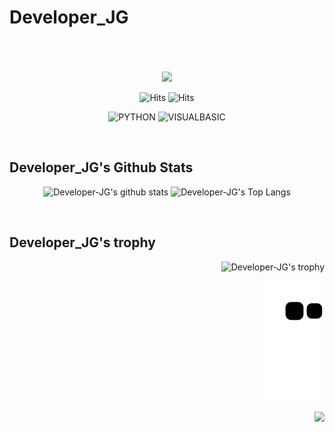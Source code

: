 # Developer_JG

<br/>
<br/>
<br/>

<div align="center">
    
<img src="https://ww.namu.la/s/2839501fbc5176e912d85abbbd8871c26b55957cf17662e6fda9c28a389cd3fd89177b044cbeaa164624867d9b4b32dcbbbe6a00619b8b41cc250bf807cc443887a0046ea38a2bf58ad08685d53cb5cd995329a1c33275e65213846527721d85">
    
![Hits](https://hits.seeyoufarm.com/api/count/incr/badge.svg?url=https%3A%2F%2Fgithub.com%2FDeveloper-JG)
![Hits](https://img.shields.io/github/followers/Developer-JG?label=Follow)
    
![PYTHON](https://img.shields.io/badge/PYTHON-%E2%98%85%E2%98%85%E2%98%85%E2%98%85%E2%98%85-0696D7?style=plastic&logo=Python&logoColor=white)
![VISUALBASIC](https://img.shields.io/badge/VISUALBASIC-%E2%98%85%E2%98%85%E2%98%85%E2%98%86%E2%98%86-660099?style=plastic&logo=VisualStudio&logoColor=white)
    
</div>

<br/>
  
## Developer_JG's Github Stats

<div align="center">
    
![Developer-JG's github stats](https://github-readme-stats.vercel.app/api?username=Developer-JG&show_icons=true)
![Developer-JG's Top Langs](https://github-readme-stats.vercel.app/api/top-langs/?username=Developer-JG)
    
</div>

<br/>

## Developer_JG's trophy

<div align="right">
    
![Developer-JG's trophy](https://github-profile-trophy.vercel.app/?username=Developer-JG&theme=flat&column=8)

![snake gif](https://github.com/Developer-JG/Developer-JG/blob/output/github-contribution-grid-snake.svg)

</div>

<img src="https://komarev.com/ghpvc/?username=Developer-JG&&style=flat-square" align="right" />
